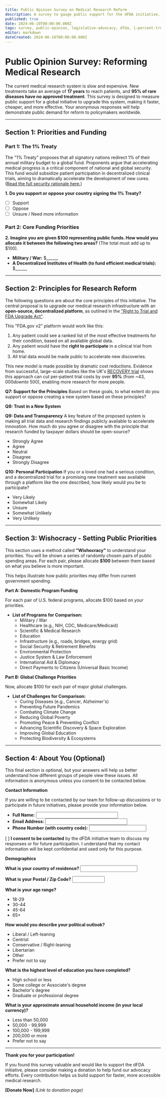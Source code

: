 ```yaml
---
title: Public Opinion Survey on Medical Research Reform
description: A survey to gauge public support for the dFDA initiative, the 1% Treaty, and modernizing clinical trials.
published: true
date: 2024-06-10T00:00:00.000Z
tags: survey, public-opinion, legislative-advocacy, dfda, 1-percent-treaty
editor: markdown
dateCreated: 2024-06-10T00:00:00.000Z
---
```


# Public Opinion Survey: Reforming Medical Research

The current medical research system is slow and expensive. New treatments take an average of **17 years** to reach patients, and **95% of rare diseases have no approved treatment**. This survey is designed to measure public support for a global initiative to upgrade this system, making it faster, cheaper, and more effective. Your anonymous responses will help demonstrate public demand for reform to policymakers worldwide.

---

## Section 1: Priorities and Funding

### Part 1: The 1% Treaty

The "1% Treaty" proposes that all signatory nations redirect 1% of their annual military budget to a global fund. Proponents argue that accelerating medical progress is a critical component of national and global security. This fund would subsidize patient participation in decentralized clinical trials, aiming to dramatically accelerate the development of new cures. ([Read the full security rationale here.](./national-security-argument.md))

**1. Do you support or oppose your country signing the 1% Treaty?**
  - [ ] Support
  - [ ] Oppose
  - [ ] Unsure / Need more information

### Part 2: Core Funding Priorities

**2. Imagine you are given \$100 representing public funds. How would you allocate it between the following two areas?** (The total must add up to \$100).

- **Military / War:** \$______
- **A Decentralized Institutes of Health (to fund efficient medical trials):** \$______

---

## Section 2: Principles for Research Reform

The following questions are about the core principles of this initiative. The central proposal is to upgrade our medical research infrastructure with an **open-source, decentralized platform**, as outlined in the ["Right to Trial and FDA Upgrade Act"](../act.md).

This "FDA.gov v2" platform would work like this:
1.  Any patient could see a ranked list of the most effective treatments for their condition, based on all available global data.
2.  Any patient would have the **right to participate** in a clinical trial from home.
3.  All trial data would be made public to accelerate new discoveries.

This new model is made possible by dramatic cost reductions. Evidence from successful, large-scale studies like the UK's [RECOVERY trial](../reference/recovery-trial.md) shows this approach can cut per-patient trial costs by over **95%** (from ~$43,000 down to ~$500), enabling more research for more people.

**Q7: Support for the Principles**
Based on these goals, to what extent do you support or oppose creating a new system based on these principles?

**Q8: Trust in a New System**

**Q9: Data and Transparency**
A key feature of the proposed system is making all trial data and research findings publicly available to accelerate innovation. How much do you agree or disagree with the principle that research funded by taxpayer dollars should be open-source?
- Strongly Agree
- Agree
- Neutral
- Disagree
- Strongly Disagree

**Q10: Personal Participation**
If you or a loved one had a serious condition, and a decentralized trial for a promising new treatment was available through a platform like the one described, how likely would you be to participate?
- Very Likely
- Somewhat Likely
- Unsure
- Somewhat Unlikely
- Very Unlikely

---

## Section 3: Wishocracy - Setting Public Priorities

This section uses a method called **"Wishocracy"** to understand your priorities. You will be shown a series of randomly chosen pairs of public spending areas. For each pair, please allocate **$100** between them based on what you believe is more important.

This helps illustrate how public priorities may differ from current government spending.

**Part A: Domestic Program Funding**

For each pair of U.S. federal programs, allocate $100 based on your priorities.

*   **List of Programs for Comparison:**
    *   Military / War
    *   Healthcare (e.g., NIH, CDC, Medicare/Medicaid)
    *   Scientific & Medical Research
    *   Education
    *   Infrastructure (e.g., roads, bridges, energy grid)
    *   Social Security & Retirement Benefits
    *   Environmental Protection
    *   Justice System & Law Enforcement
    *   International Aid & Diplomacy
    *   Direct Payments to Citizens (Universal Basic Income)

**Part B: Global Challenge Priorities**

Now, allocate $100 for each pair of major global challenges.

*   **List of Challenges for Comparison:**
    *   Curing Diseases (e.g., Cancer, Alzheimer's)
    *   Preventing Future Pandemics
    *   Combating Climate Change
    *   Reducing Global Poverty
    *   Promoting Peace & Preventing Conflict
    *   Advancing Scientific Discovery & Space Exploration
    *   Improving Global Education
    *   Protecting Biodiversity & Ecosystems

---

## Section 4: About You (Optional)

This final section is optional, but your answers will help us better understand how different groups of people view these issues. All information is anonymous unless you consent to be contacted below.

**Contact Information**

If you are willing to be contacted by our team for follow-up discussions or to participate in future initiatives, please provide your information below.

- **Full Name:** <input type="text" size="30">
- **Email Address:** <input type="text" size="30">
- **Phone Number (with country code):** <input type="text" size="20">

[ ] **I consent to be contacted** by the dFDA initiative team to discuss my responses or for future participation. I understand that my contact information will be kept confidential and used only for this purpose.

**Demographics**

**What is your country of residence?**
<input type="text" size="20">

**What is your Postal / Zip Code?**
<input type="text" size="10">

**What is your age range?**
- 18-29
- 30-44
- 45-64
- 65+

**How would you describe your political outlook?**
- Liberal / Left-leaning
- Centrist
- Conservative / Right-leaning
- Libertarian
- Other
- Prefer not to say

**What is the highest level of education you have completed?**
- High school or less
- Some college or Associate's degree
- Bachelor's degree
- Graduate or professional degree

**What is your approximate annual household income (in your local currency)?**
- Less than 50,000
- 50,000 - 99,999
- 100,000 - 199,999
- 200,000 or more
- Prefer not to say

---

**Thank you for your participation!**

If you found this survey valuable and would like to support the dFDA initiative, please consider making a donation to help fund our advocacy efforts. Every contribution helps us build support for faster, more accessible medical research.

**[Donate Now]** *(Link to donation page)*